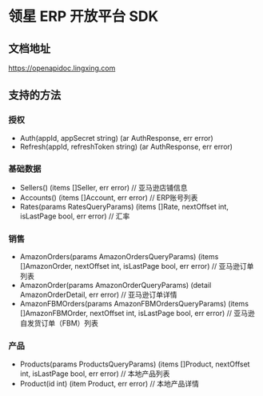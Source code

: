 领星 ERP 开放平台 SDK
====================

## 文档地址

https://openapidoc.lingxing.com

## 支持的方法

### 授权

- Auth(appId, appSecret string) (ar AuthResponse, err error)
- Refresh(appId, refreshToken string) (ar AuthResponse, err error)

### 基础数据

- Sellers() (items []Seller, err error)                                                     // 亚马逊店铺信息
- Accounts() (items []Account, err error)                                                   // ERP账号列表
- Rates(params RatesQueryParams) (items []Rate, nextOffset int, isLastPage bool, err error) // 汇率

### 销售

- AmazonOrders(params AmazonOrdersQueryParams) (items []AmazonOrder, nextOffset int, isLastPage bool, err error)          // 亚马逊订单列表
- AmazonOrder(params AmazonOrderQueryParams) (detail AmazonOrderDetail, err error)                                        // 亚马逊订单详情
- AmazonFBMOrders(params AmazonFBMOrdersQueryParams) (items []AmazonFBMOrder, nextOffset int, isLastPage bool, err error) // 亚马逊自发货订单（FBM）列表

### 产品

- Products(params ProductsQueryParams) (items []Product, nextOffset int, isLastPage bool, err error) // 本地产品列表
- Product(id int) (item Product, err error)                                                          // 本地产品详情
